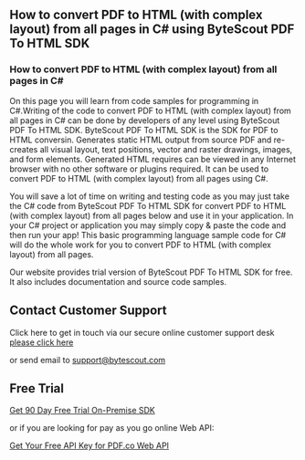 ## How to convert PDF to HTML (with complex layout) from all pages in C# using ByteScout PDF To HTML SDK

### How to convert PDF to HTML (with complex layout) from all pages in C#

On this page you will learn from code samples for programming in C#.Writing of the code to convert PDF to HTML (with complex layout) from all pages in C# can be done by developers of any level using ByteScout PDF To HTML SDK. ByteScout PDF To HTML SDK is the SDK for PDF to HTML conversin. Generates static HTML output from source PDF and re-creates all visual layout, text positions, vector and raster drawings, images, and form elements. Generated HTML requires can be viewed in any Internet browser with no other software or plugins required. It can be used to convert PDF to HTML (with complex layout) from all pages using C#.

You will save a lot of time on writing and testing code as you may just take the C# code from ByteScout PDF To HTML SDK for convert PDF to HTML (with complex layout) from all pages below and use it in your application. In your C# project or application you may simply copy & paste the code and then run your app! This basic programming language sample code for C# will do the whole work for you to convert PDF to HTML (with complex layout) from all pages.

Our website provides trial version of ByteScout PDF To HTML SDK for free. It also includes documentation and source code samples.

## Contact Customer Support

Click here to get in touch via our secure online customer support desk [please click here](https://bytescout.zendesk.com/hc/en-us/requests/new?subject=ByteScout%20PDF%20To%20HTML%20SDK%20Question)

or send email to [support@bytescout.com](mailto:support@bytescout.com?subject=ByteScout%20PDF%20To%20HTML%20SDK%20Question) 

## Free Trial

[Get 90 Day Free Trial On-Premise SDK](https://bytescout.com/download/web-installer?utm_source=github-readme)

or if you are looking for pay as you go online Web API:

[Get Your Free API Key for PDF.co Web API](https://pdf.co/documentation/api?utm_source=github-readme)